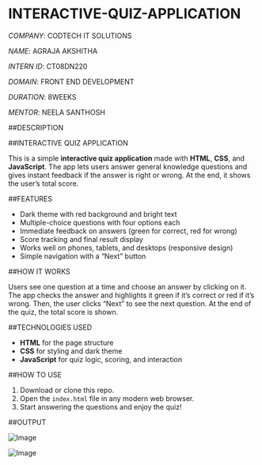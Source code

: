 # INTERACTIVE-QUIZ-APPLICATION

*COMPANY*: CODTECH IT SOLUTIONS

*NAME*: AGRAJA AKSHITHA

*INTERN ID*: CT08DN220

*DOMAIN*: FRONT END DEVELOPMENT

*DURATION*: 8WEEKS

*MENTOR*: NEELA SANTHOSH

##DESCRIPTION

##INTERACTIVE QUIZ APPLICATION

This is a simple **interactive quiz application** made with **HTML**, **CSS**, and **JavaScript**. The app lets users answer general knowledge questions and gives instant feedback if the answer is right or wrong. At the end, it shows the user’s total score.

##FEATURES

- Dark theme with red background and bright text  
- Multiple-choice questions with four options each  
- Immediate feedback on answers (green for correct, red for wrong)  
- Score tracking and final result display  
- Works well on phones, tablets, and desktops (responsive design)  
- Simple navigation with a “Next” button  

##HOW IT WORKS

Users see one question at a time and choose an answer by clicking on it. The app checks the answer and highlights it green if it’s correct or red if it’s wrong. Then, the user clicks “Next” to see the next question. At the end of the quiz, the total score is shown.

##TECHNOLOGIES USED

- **HTML** for the page structure  
- **CSS** for styling and dark theme  
- **JavaScript** for quiz logic, scoring, and interaction  

##HOW TO USE

1. Download or clone this repo.  
2. Open the `index.html` file in any modern web browser.  
3. Start answering the questions and enjoy the quiz!

##OUTPUT

![Image](https://github.com/user-attachments/assets/f62a1704-ab7e-4ec2-b7c8-41e9ea624ad5)

![Image](https://github.com/user-attachments/assets/b813da90-5d8e-4055-b18e-320ffc49ec9a)


  


